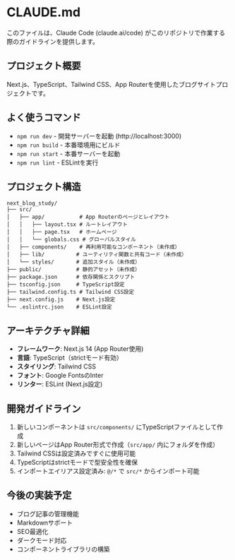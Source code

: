 # CLAUDE.md

このファイルは、Claude Code (claude.ai/code) がこのリポジトリで作業する際のガイドラインを提供します。

## プロジェクト概要

Next.js、TypeScript、Tailwind CSS、App Routerを使用したブログサイトプロジェクトです。

## よく使うコマンド

- `npm run dev` - 開発サーバーを起動 (http://localhost:3000)
- `npm run build` - 本番環境用にビルド
- `npm run start` - 本番サーバーを起動
- `npm run lint` - ESLintを実行

## プロジェクト構造

```
next_blog_study/
├── src/
│   ├── app/           # App Routerのページとレイアウト
│   │   ├── layout.tsx # ルートレイアウト
│   │   ├── page.tsx   # ホームページ
│   │   └── globals.css # グローバルスタイル
│   ├── components/    # 再利用可能なコンポーネント（未作成）
│   ├── lib/          # ユーティリティ関数と共有コード（未作成）
│   └── styles/       # 追加スタイル（未作成）
├── public/           # 静的アセット（未作成）
├── package.json      # 依存関係とスクリプト
├── tsconfig.json     # TypeScript設定
├── tailwind.config.ts # Tailwind CSS設定
├── next.config.js    # Next.js設定
└── .eslintrc.json    # ESLint設定
```

## アーキテクチャ詳細

- **フレームワーク**: Next.js 14 (App Router使用)
- **言語**: TypeScript（strictモード有効）
- **スタイリング**: Tailwind CSS
- **フォント**: Google FontsのInter
- **リンター**: ESLint (Next.js設定)

## 開発ガイドライン

1. 新しいコンポーネントは `src/components/` にTypeScriptファイルとして作成
2. 新しいページはApp Router形式で作成（`src/app/` 内にフォルダを作成）
3. Tailwind CSSは設定済みですぐに使用可能
4. TypeScriptはstrictモードで型安全性を確保
5. インポートエイリアス設定済み: `@/*` で `src/*` からインポート可能

## 今後の実装予定

- ブログ記事の管理機能
- Markdownサポート
- SEO最適化
- ダークモード対応
- コンポーネントライブラリの構築